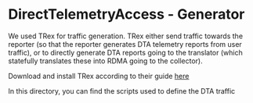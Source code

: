 # DirectTelemetryAccess - Generator

We used TRex for traffic generation.
TRex either send traffic towards the reporter (so that the reporter generates DTA telemetry reports from user traffic), or to directly generate DTA reports going to the translator (which statefully translates these into RDMA going to the collector).

Download and install TRex according to their guide [here](https://trex-tgn.cisco.com/trex/doc/trex_manual.html#_download_and_installation) 

In this directory, you can find the scripts used to define the DTA traffic
